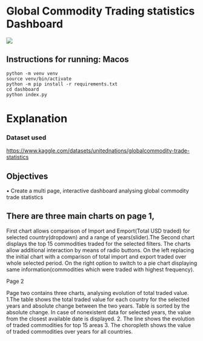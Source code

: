 # Global Commodity Trading statistics Dashboard
![](https://github.com/Gio-ch/Global-Commodity-Trading/blob/dev/assets/demo.gif)
## Instructions for running: Macos

```
python -m venv venv
source venv/bin/activate
python -m pip install -r requirements.txt
cd dashboard
python index.py
```

# Explanation
### Dataset used
https://www.kaggle.com/datasets/unitednations/globalcommodity-trade-statistics
## Objectives
• Create a multi page, interactive dashboard analysing global commodity trade statistics

## There are three main charts on page 1,
First chart allows comparison of Import and Emport(Total USD traded) for selected country(dropdown) and a range of years(slider).The Second chart displays the top 15 commodities traded for the selected filters. 
The charts allow additional interaction by means of radio buttons. On the left replacing the initial chart with a comparison of total import and export traded over whole selected period. On the right option to switch to a pie chart displaying same information(commodities which were traded with highest frequency).

Page 2

Page two contains three charts, analysing evolution of total traded value. 
1.The table shows the total traded value for each country for the selected years and absolute change between the two years. Table is sorted by the absolute change. In case of nonexistent data for selected years, the value from the closest available date is displayed.
2. The line shows the evolution of traded commodities for top 15 areas
3. The choropleth shows the value of traded commodities over years for all countries.
